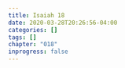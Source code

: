 ```yaml
---
title: Isaiah 18
date: 2020-03-28T20:26:56-04:00
categories: []
tags: []
chapter: "018"
inprogress: false
---
```


